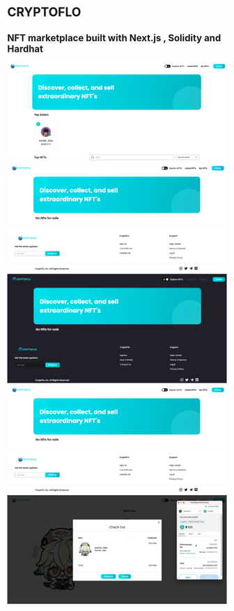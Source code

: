 # CRYPTOFLO 

## NFT marketplace built with Next.js , Solidity and Hardhat

![](./images/Screen%20Shot%202022-08-02%20at%2012.58.54%20PM.png)
![](./images/Screen%20Shot%202022-08-04%20at%2011.11.25%20AM.png)
![](./images/Screen%20Shot%202022-08-04%20at%2011.11.40%20AM.png)
![](./images/Screen%20Shot%202022-08-04%20at%2011.11.25%20AM.png)
![](./images/Screen%20Shot%202022-08-04%20at%2011.24.05%20AM.png)